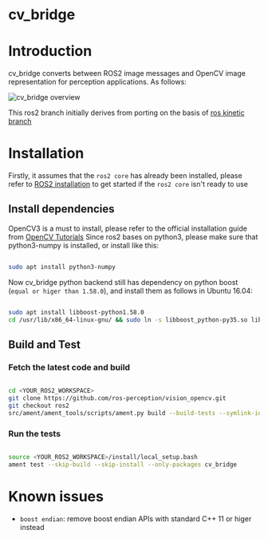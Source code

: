 cv_bridge
==========

# Introduction 

cv_bridge converts between ROS2 image messages and OpenCV image representation for perception applications. As follows:

![cv_bridge overview](http://wiki.ros.org/cv_bridge?action=AttachFile&do=get&target=cvbridge.png)

This ros2 branch initially derives from porting on the basis of [ros kinetic branch](https://github.com/ros-perception/vision_opencv/tree/kinetic/cv_bridge)

# Installation

Firstly, it assumes that the `ros2 core` has already been installed, please refer to [ROS2 installation](https://github.com/ros2/ros2/wiki/Installation) to get started if the `ros2 core` isn't ready to use

## Install dependencies
OpenCV3 is a must to install, please refer to the official installation guide from [OpenCV Tutorials](http://docs.opencv.org/master/d9/df8/tutorial_root.html)
Since ros2 bases on python3, please make sure that python3-numpy is installed, or install like this:

```bash

sudo apt install python3-numpy

```

Now cv_bridge python backend still has dependency on python boost (`equal or higer than 1.58.0`), and install them as follows in Ubuntu 16.04:

```bash

sudo apt install libboost-python1.58.0
cd /usr/lib/x86_64-linux-gnu/ && sudo ln -s libboost_python-py35.so libboost_python3.so

```

## Build and Test

### Fetch the latest code and build 
```bash

cd <YOUR_ROS2_WORKSPACE>
git clone https://github.com/ros-perception/vision_opencv.git
git checkout ros2
src/ament/ament_tools/scripts/ament.py build --build-tests --symlink-install

```

### Run the tests
```bash

source <YOUR_ROS2_WORKSPACE>/install/local_setup.bash
ament test --skip-build --skip-install --only-packages cv_bridge

```

# Known issues
* `boost endian`: remove boost endian APIs with standard C++ 11 or higer instead 
